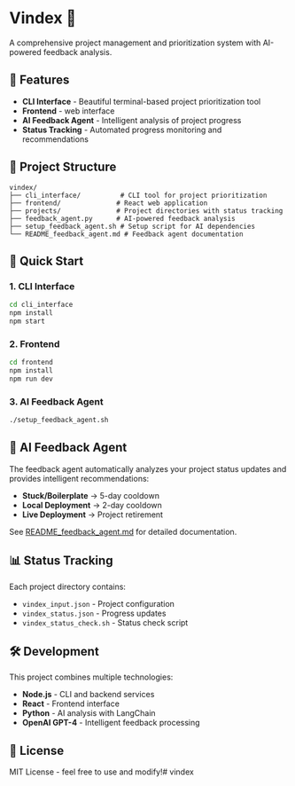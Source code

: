 # Vindex 🚀

A comprehensive project management and prioritization system with AI-powered feedback analysis.

## 🎯 Features

- **CLI Interface** - Beautiful terminal-based project prioritization tool
- **Frontend** -  web interface
- **AI Feedback Agent** - Intelligent analysis of project progress
- **Status Tracking** - Automated progress monitoring and recommendations

## 📁 Project Structure

```
vindex/
├── cli_interface/          # CLI tool for project prioritization
├── frontend/              # React web application
├── projects/              # Project directories with status tracking
├── feedback_agent.py      # AI-powered feedback analysis
├── setup_feedback_agent.sh # Setup script for AI dependencies
└── README_feedback_agent.md # Feedback agent documentation
```

## 🚀 Quick Start

### 1. CLI Interface
```bash
cd cli_interface
npm install
npm start
```

### 2. Frontend
```bash
cd frontend
npm install
npm run dev
```

### 3. AI Feedback Agent
```bash
./setup_feedback_agent.sh
```

## 🤖 AI Feedback Agent

The feedback agent automatically analyzes your project status updates and provides intelligent recommendations:

- **Stuck/Boilerplate** → 5-day cooldown
- **Local Deployment** → 2-day cooldown  
- **Live Deployment** → Project retirement

See [README_feedback_agent.md](README_feedback_agent.md) for detailed documentation.

## 📊 Status Tracking

Each project directory contains:
- `vindex_input.json` - Project configuration
- `vindex_status.json` - Progress updates
- `vindex_status_check.sh` - Status check script

## 🛠️ Development

This project combines multiple technologies:
- **Node.js** - CLI and backend services
- **React** - Frontend interface
- **Python** - AI analysis with LangChain
- **OpenAI GPT-4** - Intelligent feedback processing

## 📄 License

MIT License - feel free to use and modify!# vindex

